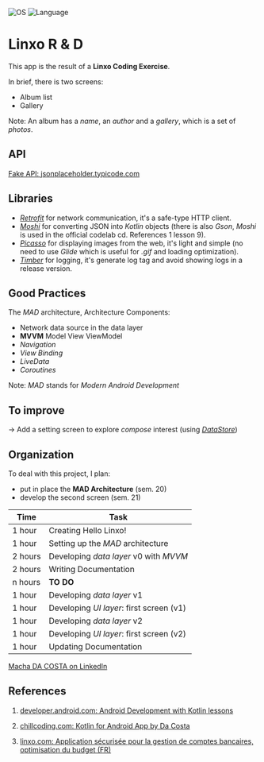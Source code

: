 ![OS](https://badgen.net/badge/OS/Android?icon=https://raw.githubusercontent.com/androiddevnotes/awesome-android-kotlin-apps/master/assets/android.svg&color=3ddc84)
![Language](https://img.shields.io/github/languages/top/cortinico/kotlin-android-template?color=blue&logo=kotlin)

# Linxo R & D
This app is the result of a **Linxo Coding Exercise**.

In brief, there is two screens:
 * Album list
 * Gallery

Note: An album has a _name_, an _author_ and a _gallery_, which is a set of _photos_.

## API
[Fake API: jsonplaceholder.typicode.com](https://jsonplaceholder.typicode.com/)

## Libraries
* [_Retrofit_](https://square.github.io/retrofit/) for network communication, it's a safe-type HTTP client.
* [_Moshi_](https://github.com/square/retrofit/tree/master/retrofit-converters/moshi) for converting JSON into _Kotlin_ objects (there is also _Gson_, _Moshi_ is used in the official codelab cd. References 1 lesson 9).
* [_Picasso_](https://github.com/square/picasso) for displaying images from the web, it's light and simple (no need to use _Glide_ which is useful for _.gif_ and loading optimization).
* [_Timber_](https://github.com/JakeWharton/timber) for logging, it's generate log tag and avoid showing logs in a release version.

## Good Practices

The _MAD_ architecture, Architecture Components:
* Network data source in the data layer
* **MVVM** Model View ViewModel
* _Navigation_
* _View Binding_
* _LiveData_
* _Coroutines_

Note: _MAD_ stands for _Modern Android Development_

## To improve
-> Add a setting screen to explore _compose_ interest (using [_DataStore_](https://developer.android.com/topic/libraries/architecture/datastore))

## Organization
To deal with this project, I plan:
* put in place the **MAD Architecture** (sem. 20)
* develop the second screen (sem. 21)


| Time | Task |
|------|------|
|1 hour | Creating Hello Linxo! |
|1 hour | Setting up the _MAD_ architecture |
|2 hours| Developing _data layer_ v0 with _MVVM_ |
|2 hours | Writing Documentation |
|n hours| **TO DO** |
|1 hour| Developing _data layer_ v1 |
|1 hour| Developing _UI layer_: first screen (v1) |
|1 hour| Developing _data layer_ v2 |
|1 hour| Developing _UI layer_: first screen (v2) |
|1 hour| Updating Documentation |


[Macha DA COSTA on LinkedIn](https://www.linkedin.com/in/MachaDaCosta/)

## References
1. [developer.android.com: Android Development with Kotlin lessons](https://developer.android.com/courses/android-development-with-kotlin/course?utm_source=dac&utm_medium=website&utm_campaign=edu)

2. [chillcoding.com: Kotlin for Android App by Da Costa](https://www.chillcoding.com/app/kotlin-for-android/)

3. [linxo.com: Application sécurisée pour la gestion de comptes bancaires, optimisation du budget (FR)](https://www.linxo.com/)
